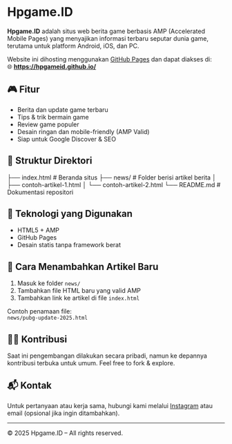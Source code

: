 # Hpgame.ID
**Hpgame.ID** adalah situs web berita game berbasis AMP (Accelerated Mobile Pages) yang menyajikan informasi terbaru seputar dunia game, terutama untuk platform Android, iOS, dan PC.

Website ini dihosting menggunakan [GitHub Pages](https://pages.github.com/) dan dapat diakses di:  
🌐 **https://hpgameid.github.io/**

## 🎮 Fitur
- Berita dan update game terbaru
- Tips & trik bermain game
- Review game populer
- Desain ringan dan mobile-friendly (AMP Valid)
- Siap untuk Google Discover & SEO

## 📁 Struktur Direktori

├── index.html # Beranda situs
├── news/ # Folder berisi artikel berita
│ ├── contoh-artikel-1.html
│ └── contoh-artikel-2.html
└── README.md # Dokumentasi repositori


## 📌 Teknologi yang Digunakan
- HTML5 + AMP
- GitHub Pages
- Desain statis tanpa framework berat

## 🚀 Cara Menambahkan Artikel Baru
1. Masuk ke folder `news/`
2. Tambahkan file HTML baru yang valid AMP
3. Tambahkan link ke artikel di file `index.html`

Contoh penamaan file:  
`news/pubg-update-2025.html`

## 🧑‍💻 Kontribusi
Saat ini pengembangan dilakukan secara pribadi, namun ke depannya kontribusi terbuka untuk umum. Feel free to fork & explore.

## 📬 Kontak
Untuk pertanyaan atau kerja sama, hubungi kami melalui [Instagram](https://instagram.com/hpgame.id) atau email (opsional jika ingin ditambahkan).

---

© 2025 Hpgame.ID – All rights reserved.
